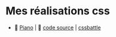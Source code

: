 # Mes réalisations css
* 🎹 <a href="piano.html">Piano</a> | 💾 <a href="https://github.com/norrova/css/blob/main/piano.html">code source</a> | <a href="https://cssbattle.dev/play/80">cssbattle</a>
